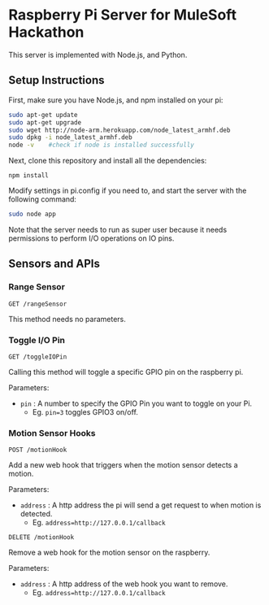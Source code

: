 Raspberry Pi Server for MuleSoft Hackathon
=========

This server is implemented with Node.js, and Python.

## Setup Instructions

First, make sure you have Node.js, and npm installed on your pi:

```bash
sudo apt-get update
sudo apt-get upgrade
sudo wget http://node-arm.herokuapp.com/node_latest_armhf.deb
sudo dpkg -i node_latest_armhf.deb
node -v    #check if node is installed successfully
```

Next, clone this repository and install all the dependencies:

```
npm install
```

Modify settings in pi.config if you need to, and start the server with the
following command:

```bash
sudo node app
```

Note that the server needs to run as super user because it needs permissions
to perform I/O operations on IO pins.

## Sensors and APIs

### Range Sensor

```
GET /rangeSensor
```

This method needs no parameters.

### Toggle I/O Pin

```
GET /toggleIOPin
```

Calling this method will toggle a specific GPIO pin on the raspberry pi.

Parameters:
- `pin` : A number to specify the GPIO Pin you want to toggle on your Pi.
  - Eg. `pin=3` toggles GPIO3 on/off.

### Motion Sensor Hooks

```
POST /motionHook
```

Add a new web hook that triggers when the motion sensor detects a motion.

Parameters:
- `address` : A http address the pi will send a get request to when motion is
detected.
  - Eg. `address=http://127.0.0.1/callback`

```
DELETE /motionHook
```

Remove a web hook for the motion sensor on the raspberry.

Parameters:
- `address` : A http address of the web hook you want to remove.
  - Eg. `address=http://127.0.0.1/callback`
